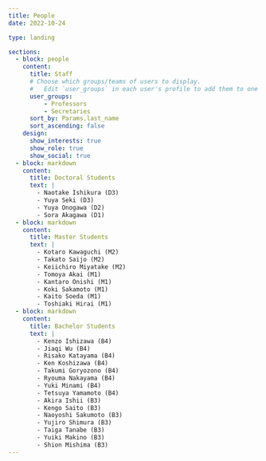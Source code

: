 ```yaml
---
title: People
date: 2022-10-24

type: landing

sections:
  - block: people
    content:
      title: Staff
      # Choose which groups/teams of users to display.
      #   Edit `user_groups` in each user's profile to add them to one or more of these groups.
      user_groups:
          - Professors
          - Secretaries
      sort_by: Params.last_name
      sort_ascending: false
    design:
      show_interests: true
      show_role: true
      show_social: true
  - block: markdown
    content:
      title: Doctoral Students
      text: |
        - Naotake Ishikura (D3)
        - Yuya Seki (D3)
        - Yuya Onogawa (D2)
        - Sora Akagawa (D1)
  - block: markdown
    content:
      title: Master Students
      text: |
        - Kotaro Kawaguchi (M2)
        - Takato Saijo (M2)
        - Keiichiro Miyatake (M2)
        - Tomoya Akai (M1)
        - Kantaro Onishi (M1)
        - Koki Sakamoto (M1)
        - Kaito Soeda (M1)
        - Toshiaki Hirai (M1)
  - block: markdown
    content:
      title: Bachelor Students
      text: |
        - Kenzo Ishizawa (B4)
        - Jiaqi Wu (B4)
        - Risako Katayama (B4)
        - Ken Koshizawa (B4)
        - Takumi Goryozono (B4)
        - Ryouma Nakayama (B4)
        - Yuki Minami (B4)
        - Tetsuya Yamamoto (B4)
        - Akira Ishii (B3)
        - Kengo Saito (B3)
        - Naoyoshi Sakumoto (B3)
        - Yujiro Shimura (B3)
        - Taiga Tanabe (B3)
        - Yuiki Makino (B3)
        - Shion Mishima (B3)
---
```

